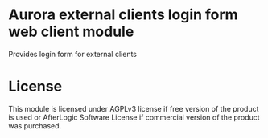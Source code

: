 # Aurora external clients login form web client module
Provides login form for external clients

# License
This module is licensed under AGPLv3 license if free version of the product is used or AfterLogic Software License if commercial version of the product was purchased.
